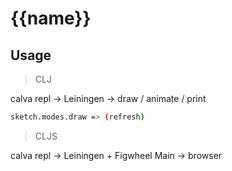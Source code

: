 # {{name}}

## Usage

> CLJ

calva repl -> Leiningen -> draw / animate / print

```sh
sketch.modes.draw => (refresh)
```

> CLJS

calva repl -> Leiningen + Figwheel Main -> browser
